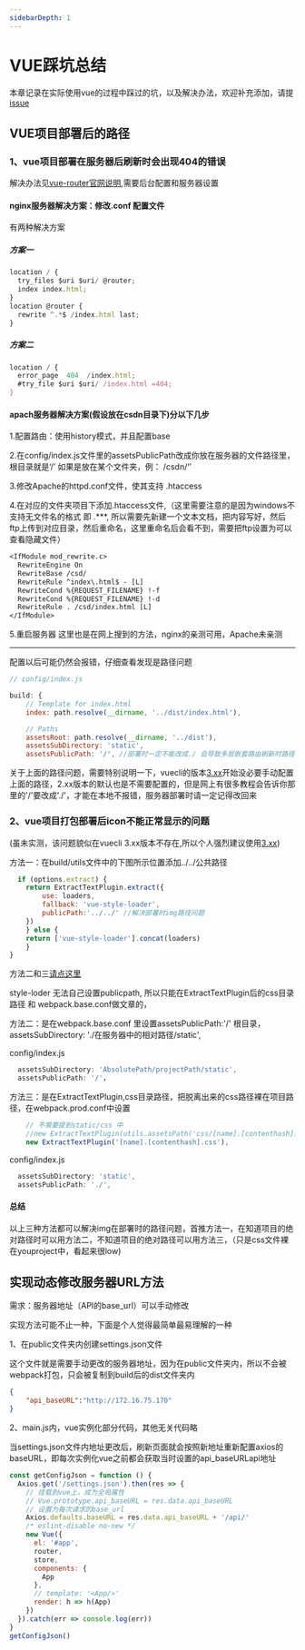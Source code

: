 ```yaml
---
sidebarDepth: 1
---
```

# VUE踩坑总结

本章记录在实际使用vue的过程中踩过的坑，以及解决办法，欢迎补充添加，请提[issue](https://github.com/holylovelqq/vuepress-blog/issues)

## VUE项目部署后的路径

### 1、vue项目部署在服务器后刷新时会出现404的错误

解决办法见[vue-router官网说明](https://router.vuejs.org/zh/guide/essentials/history-mode.html),需要后台配置和服务器设置

#### nginx服务器解决方案：修改.conf  配置文件

有两种解决方案

##### 方案一

``` js
location / {
  try_files $uri $uri/ @router;
  index index.html;
}
location @router {
  rewrite ^.*$ /index.html last;
}
```

##### 方案二

```js
location / {
  error_page  404  /index.html;
  #try_file $uri $uri/ /index.html =404;
}
```

#### apach服务器解决方案(假设放在csdn目录下)分以下几步

1.配置路由：使用history模式，并且配置base

2.在config/index.js文件里的assetsPublicPath改成你放在服务器的文件路径里，根目录就是‘/’  如果是放在某个文件夹，例： /csdn/‘’

3.修改Apache的httpd.conf文件，使其支持   .htaccess

4.在对应的文件夹项目下添加.htaccess文件,（这里需要注意的是因为windows不支持无文件名的格式 即  .***, 所以需要先新建一个文本文档，把内容写好，然后ftp上传到对应目录，然后重命名，这里重命名后会看不到，需要把ftp设置为可以查看隐藏文件）

```txt
<IfModule mod_rewrite.c>
  RewriteEngine On
  RewriteBase /csd/
  RewriteRule ^index\.html$ - [L]
  RewriteCond %{REQUEST_FILENAME} !-f
  RewriteCond %{REQUEST_FILENAME} !-d
  RewriteRule . /csd/index.html [L]
</IfModule>
```

5.重启服务器
这里也是在网上搜到的方法，nginx的亲测可用，Apache未亲测

---

配置以后可能仍然会报错，仔细查看发现是路径问题

```js
// config/index.js

build: {
    // Template for index.html
    index: path.resolve(__dirname, '../dist/index.html'),

    // Paths
    assetsRoot: path.resolve(__dirname, '../dist'),
    assetsSubDirectory: 'static',
    assetsPublicPath: '/', //部署时一定不能改成./ 会导致多层嵌套路由刷新时路径出错
```

关于上面的路径问题，需要特别说明一下，vuecli的版本[3.xx](https://cli.vuejs.org/zh/config/#publicpath)开始没必要手动配置上面的路径，2.xx版本的默认也是不需要配置的，但是网上有很多教程会告诉你那里的'/'要改成'./'，才能在本地不报错，服务器部署时请一定记得改回来

### 2、vue项目打包部署后icon不能正常显示的问题

(虽未实测，该问题貌似在vuecli 3.xx版本不存在,所以个人强烈建议使用[3.xx](https://cli.vuejs.org/zh/))

方法一：在build/utils文件中的下图所示位置添加../../公共路径

```js
  if (options.extract) {
    return ExtractTextPlugin.extract({
        use: loaders,
        fallback: 'vue-style-loader',
        publicPath:'../../' //解决部署时img路径问题
    })
    } else {
    return ['vue-style-loader'].concat(loaders)
    }
}
```

方法二和三[请点这里](https://github.com/vuejs/vue-cli/issues/179)

style-loder 无法自己设置publicpath, 所以只能在ExtractTextPlugin后的css目录路径 和 webpack.base.conf做文章的，

方法二：是在webpack.base.conf 里设置assetsPublicPath:'/' 根目录，assetsSubDirectory: './在服务器中的相对路径/static',
  
config/index.js

```js
  assetsSubDirectory: 'AbsolutePath/projectPath/static',
  assetsPublicPath: '/'，
```

方法三：是在ExtractTextPlugin,css目录路径，把脱离出来的css路径裸在项目路径，在webpack.prod.conf中设置

```js
	// 不需要提到static/css 中
	//new ExtractTextPlugin(utils.assetsPath('css/[name].[contenthash].css')),  
	new ExtractTextPlugin('[name].[contenthash].css'),
```

  config/index.js

  ```js
    assetsSubDirectory: 'static',
    assetsPublicPath: './',
  ```

#### 总结
以上三种方法都可以解决img在部署时的路径问题，首推方法一，在知道项目的绝对路径时可以用方法二，不知道项目的绝对路径可以用方法三，（只是css文件裸在youproject中，看起来很low)

## 实现动态修改服务器URL方法

需求：服务器地址（API的base_url）可以手动修改

实现方法可能不止一种，下面是个人觉得最简单最易理解的一种

1、在public文件夹内创建settings.json文件

这个文件就是需要手动更改的服务器地址，因为在public文件夹内，所以不会被webpack打包，只会被复制到build后的dist文件夹内

```json
{
    "api_baseURL":"http://172.16.75.170"
}
```

2、main.js内，vue实例化部分代码，其他无关代码略

当settings.json文件内地址更改后，刷新页面就会按照新地址重新配置axios的baseURL，即每次实例化vue之前都会获取当时设置的api_baseURLapi地址

```js
const getConfigJson = function () {
  Axios.get('/settings.json').then(res => {
    // 挂载到vue上，成为全局属性
    // Vue.prototype.api_baseURL = res.data.api_baseURL
    // 设置为每次请求的base_url
    Axios.defaults.baseURL = res.data.api_baseURL + '/api/'
    /* eslint-disable no-new */
    new Vue({
      el: '#app',
      router,
      store,
      components: {
        App
      },
      // template: '<App/>'
      render: h => h(App)
    })
  }).catch(err => console.log(err))
}
getConfigJson()
```
